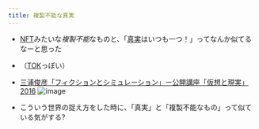 ```yaml
---
title: 複製不能な真実
---
```


* [NFT](NFT.md)みたいな*複製不能*なものと、「[真実](%E7%9C%9F%E5%AE%9F.md)はいつも一つ！」ってなんか似てるなーと思った

* （[TOK](TOK.md)っぽい）

* [三浦俊彦「フィクションとシミュレーション」ー公開講座「仮想と現実」2016](%E4%B8%89%E6%B5%A6%E4%BF%8A%E5%BD%A6%E3%80%8C%E3%83%95%E3%82%A3%E3%82%AF%E3%82%B7%E3%83%A7%E3%83%B3%E3%81%A8%E3%82%B7%E3%83%9F%E3%83%A5%E3%83%AC%E3%83%BC%E3%82%B7%E3%83%A7%E3%83%B3%E3%80%8D%E3%83%BC%E5%85%AC%E9%96%8B%E8%AC%9B%E5%BA%A7%E3%80%8C%E4%BB%AE%E6%83%B3%E3%81%A8%E7%8F%BE%E5%AE%9F%E3%80%8D2016.md)
  ![image](https://gyazo.com/a5dfcec5c0a39a3598a39fdad1ab8524/thumb/1000)

* こういう世界の捉え方をした時に、「真実」と「複製不能なもの」って似ている気がする?
